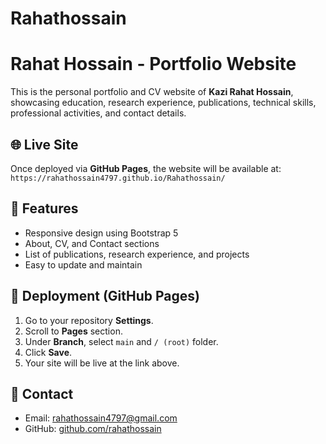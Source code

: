 # Rahathossain
# Rahat Hossain - Portfolio Website

This is the personal portfolio and CV website of **Kazi Rahat Hossain**, showcasing education, research experience, publications, technical skills, professional activities, and contact details.  

## 🌐 Live Site
Once deployed via **GitHub Pages**, the website will be available at:  
`https://rahathossain4797.github.io/Rahathossain/`

## 📌 Features
- Responsive design using Bootstrap 5  
- About, CV, and Contact sections  
- List of publications, research experience, and projects  
- Easy to update and maintain  

## 🚀 Deployment (GitHub Pages)
1. Go to your repository **Settings**.  
2. Scroll to **Pages** section.  
3. Under **Branch**, select `main` and `/ (root)` folder.  
4. Click **Save**.  
5. Your site will be live at the link above.  

## 📧 Contact
- Email: [rahathossain4797@gmail.com](mailto:rahathossain4797@gmail.com)  
- GitHub: [github.com/rahathossain](https://github.com/rahathossain)  
